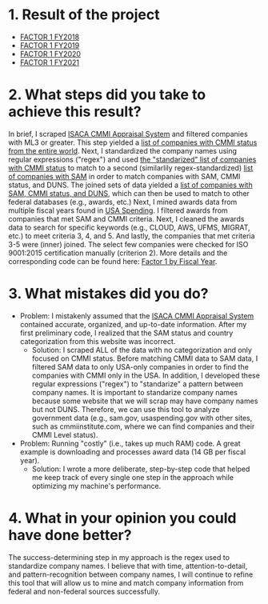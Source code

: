 # 1. Result of the project
- [FACTOR 1 FY2018](https://github.com/ericaosta/alagant/blob/main/F1/factor1_FY2018.xlsx)
- [FACTOR 1 FY2019](https://github.com/ericaosta/alagant/blob/main/F1/factor1_FY2019.xlsx)
- [FACTOR 1 FY2020](https://github.com/ericaosta/alagant/blob/main/F1/factor1_FY2020.xlsx) 
- [FACTOR 1 FY2021](https://github.com/ericaosta/alagant/blob/main/F1/factor1_FY2021.xlsx)
# 2. What steps did you take to achieve this result?
In brief, I scraped [ISACA CMMI Appraisal System](https://cmmiinstitute.com/pars/?StateId=33296d0d-c5c5-4d47-b36b-c692d73a5ab7) and filtered companies with ML3 or greater. This step yielded a [list of companies with CMMI status from the entire world](https://github.com/ericaosta/alagant/blob/main/F1/CMMI_RAW_WORLD.xlsx). Next, I standardized the company names using regular expressions ("regex") and used [the "standarized" list of companies with CMMI status](https://github.com/ericaosta/alagant/blob/main/F1/CMMI.xlsx) to match to a second (similarlily regex-standardized) [list of companies with SAM](https://github.com/ericaosta/alagant/blob/main/F1/company-unique-list.xlsx) in order to match companies with SAM, CMMI status, and DUNS. The joined sets of data yielded a [list of companies with SAM, CMMI status, and DUNS](https://github.com/ericaosta/alagant/blob/main/F1/SAM_CMMI.xlsx), which can then be used to match to other federal databases (e.g., awards, etc.) Next, I mined awards data from multiple fiscal years found in [USA Spending](https://www.usaspending.gov/download_center/award_data_archive). I filtered awards from companies that met SAM and CMMI criteria. Next, I cleaned the awards data to search for specific keywords (e.g., CLOUD, AWS, UFMS, MIGRAT, etc.) to meet criteria 3, 4, and 5. And lastly, the companies that met criteria 3-5 were (inner) joined. The select few companies were checked for ISO 9001:2015 certification manually (criterion 2). More details and the corresponding code can be found here: [Factor 1 by Fiscal Year](https://github.com/ericaosta/alagant/blob/main/F1/F1.md).
# 3. What mistakes did you do?
- Problem: I mistakenly assumed that the [ISACA CMMI Appraisal System](https://cmmiinstitute.com/pars/?StateId=33296d0d-c5c5-4d47-b36b-c692d73a5ab7) contained accurate, organized, and up-to-date information. After my first preliminary code, I realized that the SAM status and country categorization from this website was incorrect.
  - Solution: I scraped ALL of the data with no categorization and only focused on CMMI status. Before matching CMMI data to SAM data, I filtered SAM data to only USA-only companies in order to find the companies with CMMI only in the USA. In addition, I developed these regular expressions ("regex") to "standarize" a pattern between company names. It is important to standarize company names because some website that we will scrap may have company names but not DUNS. Therefore, we can use this tool to analyze government data (e.g., sam.gov, usaspending.gov with other sites, such as cmmiinstitute.com, where we can find companies and their CMMI Level status).
- Problem: Running "costly" (i.e., takes up much RAM) code. A great example is downloading and processes award data (14 GB per fiscal year). 
  - Solution: I wrote a more deliberate, step-by-step code that helped me keep track of every single one step in the approach while optimizing my machine's performance. 
# 4. What in your opinion you could have done better?
The success-determining step in my approach is the regex used to standardize company names. I believe that with time, attention-to-detail, and pattern-recognition between company names, I will continue to refine this tool that will allow us to mine and match company information from federal and non-federal sources successfully. 
